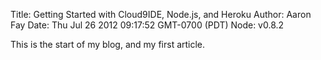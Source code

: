 Title: Getting Started with Cloud9IDE, Node.js, and Heroku
Author: Aaron Fay
Date: Thu Jul 26 2012 09:17:52 GMT-0700 (PDT)
Node: v0.8.2

This is the start of my blog, and my first article.

